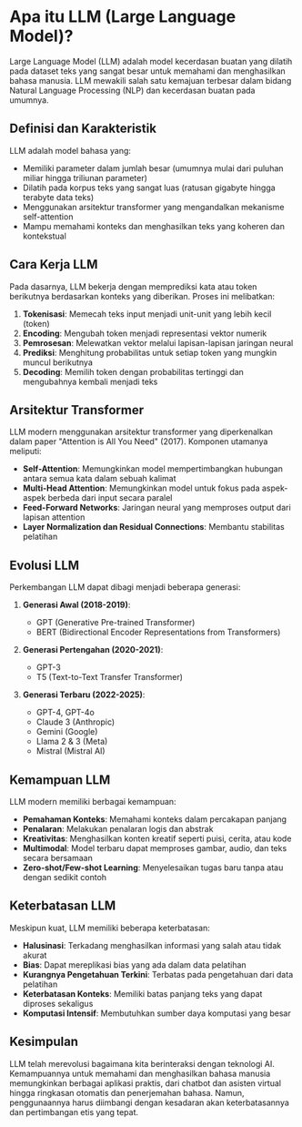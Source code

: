 # Apa itu LLM (Large Language Model)?

Large Language Model (LLM) adalah model kecerdasan buatan yang dilatih pada dataset teks yang sangat besar untuk memahami dan menghasilkan bahasa manusia. LLM mewakili salah satu kemajuan terbesar dalam bidang Natural Language Processing (NLP) dan kecerdasan buatan pada umumnya.

## Definisi dan Karakteristik

LLM adalah model bahasa yang:
- Memiliki parameter dalam jumlah besar (umumnya mulai dari puluhan miliar hingga triliunan parameter)
- Dilatih pada korpus teks yang sangat luas (ratusan gigabyte hingga terabyte data teks)
- Menggunakan arsitektur transformer yang mengandalkan mekanisme self-attention
- Mampu memahami konteks dan menghasilkan teks yang koheren dan kontekstual

## Cara Kerja LLM

Pada dasarnya, LLM bekerja dengan memprediksi kata atau token berikutnya berdasarkan konteks yang diberikan. Proses ini melibatkan:

1. **Tokenisasi**: Memecah teks input menjadi unit-unit yang lebih kecil (token)
2. **Encoding**: Mengubah token menjadi representasi vektor numerik
3. **Pemrosesan**: Melewatkan vektor melalui lapisan-lapisan jaringan neural
4. **Prediksi**: Menghitung probabilitas untuk setiap token yang mungkin muncul berikutnya
5. **Decoding**: Memilih token dengan probabilitas tertinggi dan mengubahnya kembali menjadi teks

## Arsitektur Transformer

LLM modern menggunakan arsitektur transformer yang diperkenalkan dalam paper "Attention is All You Need" (2017). Komponen utamanya meliputi:

- **Self-Attention**: Memungkinkan model mempertimbangkan hubungan antara semua kata dalam sebuah kalimat
- **Multi-Head Attention**: Memungkinkan model untuk fokus pada aspek-aspek berbeda dari input secara paralel
- **Feed-Forward Networks**: Jaringan neural yang memproses output dari lapisan attention
- **Layer Normalization dan Residual Connections**: Membantu stabilitas pelatihan

## Evolusi LLM

Perkembangan LLM dapat dibagi menjadi beberapa generasi:

1. **Generasi Awal (2018-2019)**:
   - GPT (Generative Pre-trained Transformer)
   - BERT (Bidirectional Encoder Representations from Transformers)

2. **Generasi Pertengahan (2020-2021)**:
   - GPT-3
   - T5 (Text-to-Text Transfer Transformer)

3. **Generasi Terbaru (2022-2025)**:
   - GPT-4, GPT-4o
   - Claude 3 (Anthropic)
   - Gemini (Google)
   - Llama 2 & 3 (Meta)
   - Mistral (Mistral AI)

## Kemampuan LLM

LLM modern memiliki berbagai kemampuan:

- **Pemahaman Konteks**: Memahami konteks dalam percakapan panjang
- **Penalaran**: Melakukan penalaran logis dan abstrak
- **Kreativitas**: Menghasilkan konten kreatif seperti puisi, cerita, atau kode
- **Multimodal**: Model terbaru dapat memproses gambar, audio, dan teks secara bersamaan
- **Zero-shot/Few-shot Learning**: Menyelesaikan tugas baru tanpa atau dengan sedikit contoh

## Keterbatasan LLM

Meskipun kuat, LLM memiliki beberapa keterbatasan:

- **Halusinasi**: Terkadang menghasilkan informasi yang salah atau tidak akurat
- **Bias**: Dapat mereplikasi bias yang ada dalam data pelatihan
- **Kurangnya Pengetahuan Terkini**: Terbatas pada pengetahuan dari data pelatihan
- **Keterbatasan Konteks**: Memiliki batas panjang teks yang dapat diproses sekaligus
- **Komputasi Intensif**: Membutuhkan sumber daya komputasi yang besar

## Kesimpulan

LLM telah merevolusi bagaimana kita berinteraksi dengan teknologi AI. Kemampuannya untuk memahami dan menghasilkan bahasa manusia memungkinkan berbagai aplikasi praktis, dari chatbot dan asisten virtual hingga ringkasan otomatis dan penerjemahan bahasa. Namun, penggunaannya harus diimbangi dengan kesadaran akan keterbatasannya dan pertimbangan etis yang tepat.